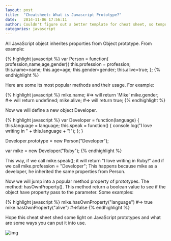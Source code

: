```yaml
---
layout: post
title:  "Cheatsheet: What is Javascript Prototype?"
date:   2014-11-06 17:56:11
author: Couldn't figure out a better template for cheat sheet, so temporarily here
categories: javascript
---
```

All JavaScript object inherites proporties from Object prototype. From example:

{% highlight javascript %}
var Person = function(
  profession,name,age,gender){
    this.profession = profession;
    this.name=name;
    this.age=age;
    this.gender=gender;
    this.alive=true;
  };
{% endhighlight %}

Here are some its most popular methods and their usage. For example:

{% highlight javascript %}
mike.name;
#=> will return 'Mike'
mike.gender;
#=> will return undefined;
mike.alive;
#=> will return true;
{% endhighlight %}

Now we will define a new object Developer.

{% highlight javascript %}
var Developer = function(language) {
this.language = language;
this.speak = function() {
  console.log("I love writing in " + this.language + "!");
  };
}

Developer.prototype = new Person("Developer");

var mike = new Developer("Ruby");
{% endhighlight %}

This way, if we call mike.speak(); it will return "I love writing in Ruby!" and if we call mike.profession = "Developer"; This happens because mike as a developer, he inherited the same properties from Person.

Now we will jump into a popular method property of prototypes. The method: hasOwnProperty(). This method return a boolean value to see if the object have property pass to the parameter. Some examples:

{% highlight javascript %}
mike.hasOwnProperty("language")
#=> true
mike.hasOwnProperty("alive")
#=>false
{% endhighlight %}

Hope this cheat sheet shed some light on JavaScript prototypes and what are some ways you can put it into use.

![img](http://2.bp.blogspot.com/-zVNN8K11FW4/UNt_3e096DI/AAAAAAAAAFM/seH7qdbVxOo/s1600/the-most-interesting-man-in-the-world-meme-generator-i-don-t-always-make-sense-but-when-i-do-i-don-t-c9460e.jpg)